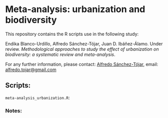 # Meta-analysis: urbanization and biodiversity

This repository contains the R scripts use in the following study:

Endika Blanco-Urdillo, Alfredo Sánchez-Tójar, Juan D. Ibáñez-Álamo. Under review. *Methodological approaches to study the effect of urbanization on biodiversity: a systematic review and meta-analysis*.

For any further information, please contact: [Alfredo Sánchez-Tójar](https://scholar.google.co.uk/citations?hl=en&user=Sh-Rjq8AAAAJ&view_op=list_works&sortby=pubdate), email: alfredo.tojar@gmail.com

## Scripts:

`meta-analysis_urbanization.R`: 

### Notes:
